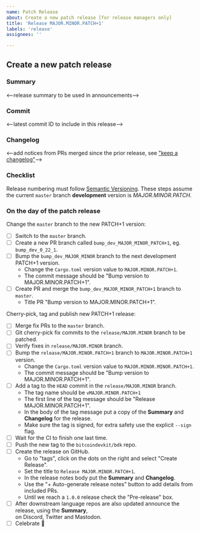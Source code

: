 ```yaml
---
name: Patch Release
about: Create a new patch release [for release managers only]
title: 'Release MAJOR.MINOR.PATCH+1'
labels: 'release'
assignees: ''

---
```


## Create a new patch release

### Summary

<--release summary to be used in announcements-->

### Commit

<--latest commit ID to include in this release-->

### Changelog

<--add notices from PRs merged since the prior release, see ["keep a changelog"]-->

### Checklist

Release numbering must follow [Semantic Versioning]. These steps assume the current `master`
branch **development** version is *MAJOR.MINOR.PATCH*.

### On the day of the patch release

Change the `master` branch to the new PATCH+1 version:

- [ ] Switch to the `master` branch.
- [ ] Create a new PR branch called `bump_dev_MAJOR_MINOR_PATCH+1`, eg. `bump_dev_0_22_1`.
- [ ] Bump the `bump_dev_MAJOR_MINOR` branch to the next development PATCH+1 version.
  - Change the `Cargo.toml` version value to `MAJOR.MINOR.PATCH+1`.
  - The commit message should be "Bump version to MAJOR.MINOR.PATCH+1".
- [ ] Create PR and merge the `bump_dev_MAJOR_MINOR_PATCH+1` branch to `master`.
  - Title PR "Bump version to MAJOR.MINOR.PATCH+1".

Cherry-pick, tag and publish new PATCH+1 release:

- [ ] Merge fix PRs to the `master` branch.
- [ ] Git cherry-pick fix commits to the `release/MAJOR.MINOR` branch to be patched.
- [ ] Verify fixes in `release/MAJOR.MINOR` branch.
- [ ] Bump the `release/MAJOR.MINOR.PATCH+1` branch to `MAJOR.MINOR.PATCH+1` version.
  - Change the `Cargo.toml` version value to `MAJOR.MINOR.MINOR.PATCH+1`.
  - The commit message should be "Bump version to MAJOR.MINOR.PATCH+1".
- [ ] Add a tag to the `HEAD` commit in the `release/MAJOR.MINOR` branch.
  - The tag name should be `vMAJOR.MINOR.PATCH+1`
  - The first line of the tag message should be "Release MAJOR.MINOR.PATCH+1".
  - In the body of the tag message put a copy of the **Summary** and **Changelog** for the release.
  - Make sure the tag is signed, for extra safety use the explicit `--sign` flag.
- [ ] Wait for the CI to finish one last time.
- [ ] Push the new tag to the `bitcoindevkit/bdk` repo.
- [ ] Create the release on GitHub.
  - Go to "tags", click on the dots on the right and select "Create Release".
  - Set the title to `Release MAJOR.MINOR.PATCH+1`.
  - In the release notes body put the **Summary** and **Changelog**.
  - Use the "+ Auto-generate release notes" button to add details from included PRs.
  - Until we reach a `1.0.0` release check the "Pre-release" box.
- [ ] After downstream language repos are also updated announce the release, using the **Summary**,  
      on Discord, Twitter and Mastodon.
- [ ] Celebrate 🎉

[Semantic Versioning]: https://semver.org/
[crates.io]: https://crates.io/crates/bdk
[docs.rs]: https://docs.rs/bdk/latest/bdk
["keep a changelog"]: https://keepachangelog.com/en/1.0.0/

